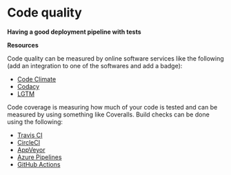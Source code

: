 # Code quality

**Having a good deployment pipeline with tests**

**Resources**

Code quality can be measured by online software services like the following (add an integration to one of the softwares and add a badge):
* [Code Climate](https://codeclimate.com/)
* [Codacy](https://www.codacy.com/)
* [LGTM](https://lgtm.com/)

Code coverage is measuring how much of your code is tested and can be measured by using something like Coveralls.
Build checks can be done using the following:
* [Travis CI](https://travis-ci.org/)
* [CircleCI](https://circleci.com/)
* [AppVeyor](https://www.appveyor.com/)
* [Azure Pipelines](https://azure.microsoft.com/en-us/services/devops/pipelines/)
* [GitHub Actions](https://help.github.com/en/actions)
